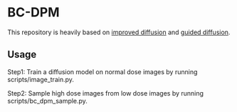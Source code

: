# BC-DPM

This repository is heavily based on [improved diffusion](https://github.com/openai/improved-diffusion) and [guided diffusion](https://github.com/openai/guided-diffusion).

## Usage
Step1: 
    Train a diffusion model on normal dose images by running scripts/image_train.py. 

Step2:
    Sample high dose images from low dose images by running scripts/bc_dpm_sample.py. 
